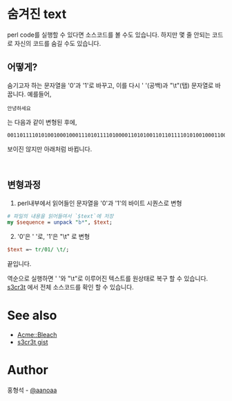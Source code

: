 숨겨진 text
==========

perl code를 실행할 수 있다면 소스코드를 볼 수도 있습니다.
하지만 몇 줄 안되는 코드로 자신의 코드를 숨길 수도 있습니다.


어떻게?
------

숨기고자 하는 문자열을 '0'과 '1'로 바꾸고, 이를 다시 ' '(공백)과
"\t"(탭) 문자열로 바꿉니다. 예를들어,

    안녕하세요

는 다음과 같이 변형된 후에,

    00110111101010010001000111010111101000011010100110110111101010010001100100110111001000010001110100110111010110010010100101010000

보이진 않지만 아래처럼 바뀝니다.

```
  		 				 	 	  	   	   			 	 				 	    		 	 	  		 		 				 	 	  	   		  	  		 			  	    	   			 	  		 			 	 		  	  	 	  	 	 	    
```


변형과정
-------

1. perl내부에서 읽어들인 문자열을 '0'과 '1'의 바이트 시퀀스로 변형

```perl
# 파일의 내용을 읽어들여서 `$text`에 저장
my $sequence = unpack "b*", $text;
```

2. '0'은 ' '로, '1'은 "\t" 로 변형

```perl
$text =~ tr/01/ \t/;
```

끝입니다.

역순으로 실행하면 ' '와 "\t"로 이루어진 텍스트를 원상태로 복구 할 수
있습니다. [s3cr3t][gist] 에서 전체 소스코드를 확인 할 수 있습니다.


See also
========

- [Acme::Bleach][Acme::Bleach]
- [s3cr3t gist][gist]

Author
======

홍형석 - [@aanoaa][aanoaa]




[Acme::Bleach]:  http://search.cpan.org/~dconway/Acme-Bleach-1.13/lib/Acme/Bleach.pm
[pack]:          http://perldoc.perl.org/functions/pack.html
[unpack]:        http://perldoc.perl.org/functions/unpack.html
[gypark-pack-b]: http://gypark.pe.kr/wiki/Perl/Pack#H_1_7_2
[gist]:          https://gist.github.com/1408846
[aanoaa]:        http://aanoaa.github.com/
